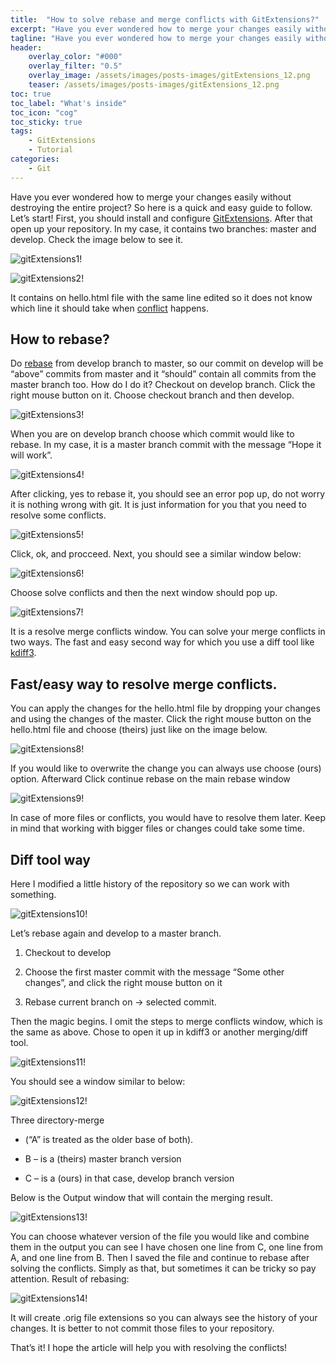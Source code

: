 ```yaml
---
title:  "How to solve rebase and merge conflicts with GitExtensions?"
excerpt: "Have you ever wondered how to merge your changes easily without destroying the entire project?"
tagline: "Have you ever wondered how to merge your changes easily without destroying the entire project?"
header:
    overlay_color: "#000"
    overlay_filter: "0.5"
    overlay_image: /assets/images/posts-images/gitExtensions_12.png
    teaser: /assets/images/posts-images/gitExtensions_12.png
toc: true
toc_label: "What's inside"
toc_icon: "cog"
toc_sticky: true
tags:
    - GitExtensions
    - Tutorial
categories:
    - Git
---
```



Have you ever wondered how to merge your changes easily without destroying the entire project? 
So here is a quick and easy guide to follow. Let’s start!
First, you should install and configure [GitExtensions](https://git-extensions-documentation.readthedocs.io/). After that open up your repository. In my case, it contains two branches: master and develop. Check the image below to see it.

![gitExtensions1!](/assets//images//posts-images/gitExtensions_1.webp "gitextensions window tree changes")

![gitExtensions2!](/assets//images//posts-images/gitExtensions_2.webp "gitextensions window tree changes with develop")

It contains on hello.html file with the same line edited so it does not know which line it should take when [conflict](https://www.atlassian.com/git/tutorials/using-branches/merge-conflicts) happens.

## How to rebase?

Do [rebase](https://www.atlassian.com/git/tutorials/rewriting-history/git-rebase) from develop branch to master, so our commit on develop will be “above” commits from master and it “should” contain all commits from the master branch too. How do I do it?
Checkout on develop branch. Click the right mouse button on it. Choose checkout branch and then develop.


![gitExtensions3!](/assets//images//posts-images/gitExtensions_3.webp "gitextensions window with checkout option")

When you are on develop branch choose which commit would like to rebase. In my case, it is a master branch commit with the message “Hope it will work”.

![gitExtensions4!](/assets//images//posts-images/gitExtensions_4.webp "gitextensions window rebase check")

After clicking, yes to rebase it, you should see an error pop up, do not worry it is nothing wrong with git. It is just information for you that you need to resolve some conflicts.

![gitExtensions5!](/assets//images//posts-images/gitExtensions_5.png "gitextensions window error")

Click, ok, and procceed. Next, you should see a similar window below:

![gitExtensions6!](/assets//images//posts-images/gitExtensions_6.webp "gitextensions window solve conflicts")

Choose solve conflicts and then the next window should pop up.

![gitExtensions7!](/assets//images//posts-images/gitExtensions_7.png "gitextensions window merge conflicts")

It is a resolve merge conflicts window. You can solve your merge conflicts in two ways. The fast and easy second way for which you use a diff tool like [kdiff3](https://github.com/KDE/kdiff3).

## Fast/easy way to resolve merge conflicts.

You can apply the changes for the hello.html file by dropping your changes and using the changes of the master. Click the right mouse button on the hello.html file and choose (theirs) just like on the image below.

![gitExtensions8!](/assets//images//posts-images/gitExtensions_8.png "gitextensions window choose local")

If you would like to overwrite the change you can always use choose (ours) option. Afterward
Click continue rebase on the main rebase window

![gitExtensions9!](/assets//images//posts-images/gitExtensions_9.webp "gitextensions window continue rebase")

In case of more files or conflicts, you would have to resolve them later. Keep in mind that working with bigger files or changes could take some time.


## Diff tool way

Here I modified a little history of the repository so we can work with something.

![gitExtensions10!](/assets//images//posts-images/gitExtensions_10.webp "gitextensions window tree changes before merge")


Let’s rebase again and develop to a master branch.

1. Checkout to develop

2. Choose the first master commit with the message “Some other changes”, and click the right mouse button on it

3. Rebase current branch on -> selected commit.

Then the magic begins. I omit the steps to merge conflicts window, which is the same as above. Chose to open it up in kdiff3 or another merging/diff tool.

![gitExtensions11!](/assets//images//posts-images/gitExtensions_11.png "gitextensions window open up diff tool")

You should see a window similar to below:

![gitExtensions12!](/assets//images//posts-images/gitExtensions_12.png "window kdiff tool")

Three directory-merge 

- (“A” is treated as the older base of both).

- B – is a (theirs) master branch version

- C – is a (ours)  in that case, develop branch version

Below is the Output window that will contain the merging result.

![gitExtensions13!](/assets//images//posts-images/gitExtensions_13.png "window kdiff tool difference")

You can choose whatever version of the file you would like and combine them in the output you can see I have chosen one line from C, one line from A, and one line from B.
Then I saved the file and continue to rebase after solving the conflicts. Simply as that, but sometimes it can be tricky so pay attention.
Result of rebasing:

![gitExtensions14!](/assets//images/posts-images/gitExtensions_14.png "gitextensions window diff window")

It will create .orig file extensions so you can always see the history of your changes.
It is better to not commit those files to your repository.

That’s it! I hope the article will help you with resolving the conflicts!

